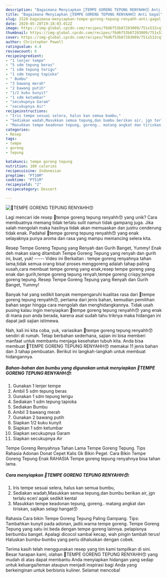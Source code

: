```yaml
---
description: "Bagaimana Menyiapkan 🌳TEMPE GORENG TEPUNG RENYAHH😙 Anti Gagal"
title: "Bagaimana Menyiapkan 🌳TEMPE GORENG TEPUNG RENYAHH😙 Anti Gagal"
slug: 2528-bagaimana-menyiapkan-tempe-goreng-tepung-renyahh-anti-gagal
date: 2020-05-28T19:18:03.012Z
image: https://img-global.cpcdn.com/recipes/f6d6f53b87203009/751x532cq70/🌳tempe-goreng-tepung-renyahh😙-foto-resep-utama.jpg
thumbnail: https://img-global.cpcdn.com/recipes/f6d6f53b87203009/751x532cq70/🌳tempe-goreng-tepung-renyahh😙-foto-resep-utama.jpg
cover: https://img-global.cpcdn.com/recipes/f6d6f53b87203009/751x532cq70/🌳tempe-goreng-tepung-renyahh😙-foto-resep-utama.jpg
author: Christopher Powell
ratingvalue: 4.4
reviewcount: 6
recipeingredient:
- "1 lenjer tempe"
- "5 sdm tepung beras"
- "1 sdm tepung terigu"
- "1 sdm tepung tapioka"
- " Bumbu"
- "3 bawang merah"
- "2 bawang putih"
- "1/2 kuku kunyit"
- "1 sdm ketumbar"
- "secukupnya Garam"
- "secukupnya Air"
recipeinstructions:
- "Iris tempe sesuai selera, halus kan semua bumbu,"
- "Sediakan wadah,Masukkan semua tepung,dan bumbu berikan air, jgn terlalu ecer/ agak sedikit kental"
- "Masukkan tempe keadonan tepung, goreng.. matang angkat dan tiriskan, sajikan selagi hangat😙"
categories:
- Resep
tags:
- tempe
- goreng
- tepung

katakunci: tempe goreng tepung 
nutrition: 109 calories
recipecuisine: Indonesian
preptime: "PT10M"
cooktime: "PT51M"
recipeyield: "2"
recipecategory: Dessert

---
```



![🌳TEMPE GORENG TEPUNG RENYAHH😙](https://img-global.cpcdn.com/recipes/f6d6f53b87203009/751x532cq70/🌳tempe-goreng-tepung-renyahh😙-foto-resep-utama.jpg)

Lagi mencari ide resep 🌳tempe goreng tepung renyahh😙 yang unik? Cara membuatnya memang tidak terlalu sulit namun tidak gampang juga. Jika salah mengolah maka hasilnya tidak akan memuaskan dan justru cenderung tidak enak. Padahal 🌳tempe goreng tepung renyahh😙 yang enak selayaknya punya aroma dan rasa yang mampu memancing selera kita.

Resep Tempe Goreng Tepung yang Renyah dan Gurih Banget, Yummy! Enak deh makan siang ditambah Tempe Goreng Tepung yang renyah dan gurih ini, buat, yuk! ----- Video ini Berkaitan : tempe goreng renyahnya tahan lama,tidak semua orang bisa! proses menggoreng adalah tahap paling susah,cara membuat tempe goreng yang enak,resep tempe goreng yang enak dan gurih,tempe goreng tepung renyah,tempe goreng crispy,tempe goreng tepung. Resep Tempe Goreng Tepung yang Renyah dan Gurih Banget, Yummy!

Banyak hal yang sedikit banyak mempengaruhi kualitas rasa dari 🌳tempe goreng tepung renyahh😙, pertama dari jenis bahan, kemudian pemilihan bahan segar hingga cara mengolah dan menghidangkannya. Tidak usah pusing kalau ingin menyiapkan 🌳tempe goreng tepung renyahh😙 yang enak di mana pun anda berada, karena asal sudah tahu triknya maka hidangan ini dapat jadi sajian istimewa.


Nah, kali ini kita coba, yuk, variasikan 🌳tempe goreng tepung renyahh😙 sendiri di rumah. Tetap berbahan sederhana, sajian ini bisa memberi manfaat untuk membantu menjaga kesehatan tubuh kita. Anda bisa membuat 🌳TEMPE GORENG TEPUNG RENYAHH😙 memakai 11 jenis bahan dan 3 tahap pembuatan. Berikut ini langkah-langkah untuk membuat hidangannya.

<!--inarticleads1-->

##### Bahan-bahan dan bumbu yang digunakan untuk menyiapkan 🌳TEMPE GORENG TEPUNG RENYAHH😙:

1. Gunakan 1 lenjer tempe
1. Ambil 5 sdm tepung beras
1. Gunakan 1 sdm tepung terigu
1. Sediakan 1 sdm tepung tapioka
1. Sediakan  Bumbu
1. Ambil 3 bawang merah
1. Gunakan 2 bawang putih
1. Siapkan 1/2 kuku kunyit
1. Siapkan 1 sdm ketumbar
1. Siapkan secukupnya Garam
1. Siapkan secukupnya Air


Tempe Goreng Renyahnya Tahan Lama Tempe Goreng Tepung. Tips Rahasia Adonan Donat Cepet Kalis Gk Bikin Pegel. Cara Bikin Tempe Goreng Tepung Enak RAHASIA Tempe goreng tepung renyahnya bisa tahan lama. 

<!--inarticleads2-->

##### Cara menyiapkan 🌳TEMPE GORENG TEPUNG RENYAHH😙:

1. Iris tempe sesuai selera, halus kan semua bumbu,
1. Sediakan wadah,Masukkan semua tepung,dan bumbu berikan air, jgn terlalu ecer/ agak sedikit kental
1. Masukkan tempe keadonan tepung, goreng.. matang angkat dan tiriskan, sajikan selagi hangat😙


Rahasia Cara bikin Tempe Goreng Tepung Paling Gampang. Tips: Tambahkan kunyit pada adonan, jadiii.warna tempe goreng. Tempe Goreng Tepung yang satu ini beda dengan tempe goreng lainnya. pelapisnya berbumbu banget. Apalagi dicocol sambal kecap, wah pingin tambah terus! Haluskan bumbu-bumbu yang perlu dihaluskan dengan cobek. 

Terima kasih telah menggunakan resep yang tim kami tampilkan di sini. Besar harapan kami, olahan 🌳TEMPE GORENG TEPUNG RENYAHH😙 yang mudah di atas dapat membantu Anda menyiapkan hidangan yang sedap untuk keluarga/teman ataupun menjadi inspirasi bagi Anda yang berkeinginan untuk berbisnis kuliner. Selamat mencoba!

